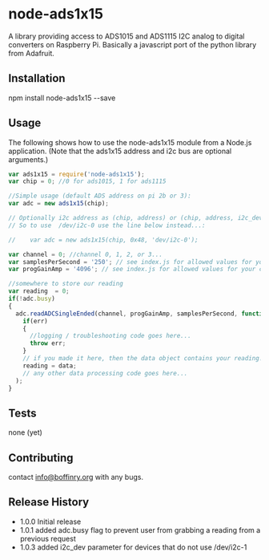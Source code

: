 node-ads1x15
=========

A library providing access to ADS1015 and ADS1115 I2C analog to digital converters on Raspberry Pi. Basically a javascript port of the python library from Adafruit.

## Installation

  npm install node-ads1x15 --save

## Usage
  The following shows how to use the node-ads1x15 module from a Node.js application. (Note that the ads1x15 address and i2c bus are optional arguments.)
  ```javascript
  var ads1x15 = require('node-ads1x15');  
  var chip = 0; //0 for ads1015, 1 for ads1115  
  
  //Simple usage (default ADS address on pi 2b or 3):
  var adc = new ads1x15(chip); 

  // Optionally i2c address as (chip, address) or (chip, address, i2c_dev)
  // So to use  /dev/i2c-0 use the line below instead...:
  
  //    var adc = new ads1x15(chip, 0x48, 'dev/i2c-0');

  var channel = 0; //channel 0, 1, 2, or 3...  
  var samplesPerSecond = '250'; // see index.js for allowed values for your chip  
  var progGainAmp = '4096'; // see index.js for allowed values for your chip  
  
  //somewhere to store our reading   
  var reading  = 0;  
  if(!adc.busy)  
  {  
    adc.readADCSingleEnded(channel, progGainAmp, samplesPerSecond, function(err, data) {   
      if(err)  
      {  
        //logging / troubleshooting code goes here...  
        throw err;  
      }  
      // if you made it here, then the data object contains your reading!  
      reading = data;  
      // any other data processing code goes here...  
    );  
  }  
  ````    
## Tests

  none (yet)

## Contributing

  contact info@boffinry.org with any bugs.

## Release History

* 1.0.0 Initial release
* 1.0.1 added adc.busy flag to prevent user from grabbing a reading from a previous request
* 1.0.3 added i2c_dev parameter for devices that do not use /dev/i2c-1
